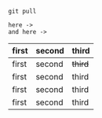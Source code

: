 `git pull`
 
 ````
here ->
and here ->
````

first | second | third
--- | --- | ---
first | second | ~~third~~
first | second | third
first | second | third
first | second | third






